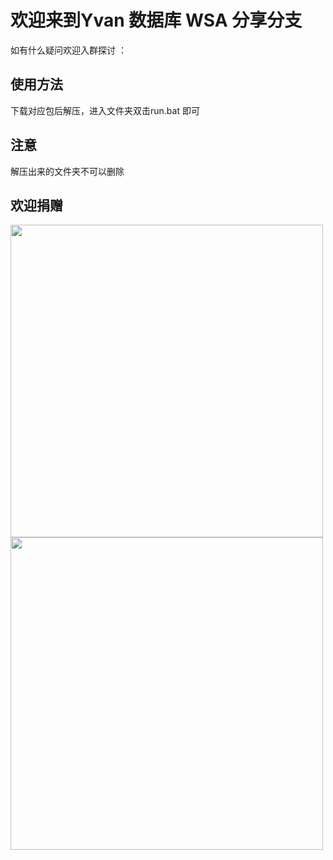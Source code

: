 # 欢迎来到Yvan 数据库 WSA 分享分支
如有什么疑问欢迎入群探讨 ：
## 使用方法

下载对应包后解压，进入文件夹双击run.bat 即可

## 注意

解压出来的文件夹不可以删除

## 欢迎捐赠

<img src="https://raw.iqiq.io/Yvan-W/Website/main/WeChat.png" width="500px"><img src="https://raw.iqiq.io/Yvan-W/Website/main/Alipay.jpg" width="500px">
